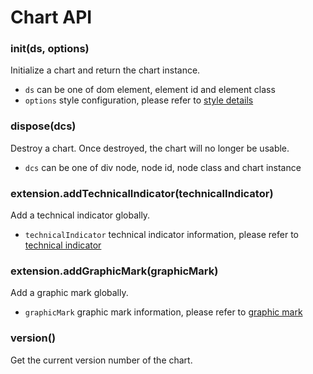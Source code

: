 # Chart API

### init(ds, options)
Initialize a chart and return the chart instance.

- `ds` can be one of dom element, element id and element class
- `options` style configuration, please refer to [style details](styles.md)



### dispose(dcs)
Destroy a chart. Once destroyed, the chart will no longer be usable.

- `dcs` can be one of div node, node id, node class and chart instance



### extension.addTechnicalIndicator(technicalIndicator)
Add a technical indicator globally.

- `technicalIndicator` technical indicator information, please refer to [technical indicator](technical-indicator.md)



### extension.addGraphicMark(graphicMark)
Add a graphic mark globally.

- `graphicMark` graphic mark information, please refer to [graphic mark](graphic-mark.md)



### version()
Get the current version number of the chart.




